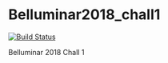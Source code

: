 # Belluminar2018_chall1
[![Build Status](https://travis-ci.com/cokia/Belluminar2018_chall1.svg?token=5x8DvwZqVbFfhsUz7zzG&branch=master)](https://travis-ci.com/cokia/Belluminar2018_chall1)

Belluminar 2018 Chall 1 
